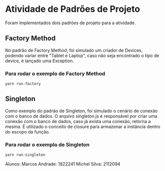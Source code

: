 # Atividade de Padrões de Projeto

Foram implementados dois padrões de projeto para a atividade.

## Factory Method

No padrão de Factory Method, foi simulado um criador de Devices, podendo variar entre "Tablet e Laptop", caso não seja encontrado o tipo de device, é lançado uma Exception.

### Para rodar o exemplo de Factory Method

```
yarn run:factory
```

## Singleton

Como exemplo do padrão de Singleton, foi simulado o cenário de conexão com o banco de dados.
O arquivo singleton.js é responsável por criar uma conexão com o banco de dados, caso já exista uma conexão, retorna a mesma.
É utilizado o conceito de closure para armazenar a instância dentro do escopo da função.

### Para rodar o exemplo de Singleton

```
yarn run:singleton
```

Alunos:
Marcos Andrade: 1822241
Michel Silva: 2112094
